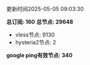 更新时间2025-05-05 09:03:30

**总订阅: 160**
**总节点: 29648**
- vless节点: 9130
- hysteria2节点: 2

**google ping有效节点: 340**
